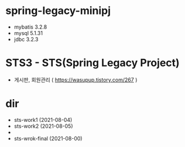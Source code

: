 # spring-legacy-minipj
- mybatis 3.2.8
- mysql 5.1.31
- jdbc 3.2.3

# STS3 - STS(Spring Legacy Project)
- 게시판, 회원관리 ( https://wasupup.tistory.com/267 )

# dir
- sts-work1 (2021-08-04)
- sts-work2 (2021-08-05)
- 
- sts-wrok-final (2021-08-00)
